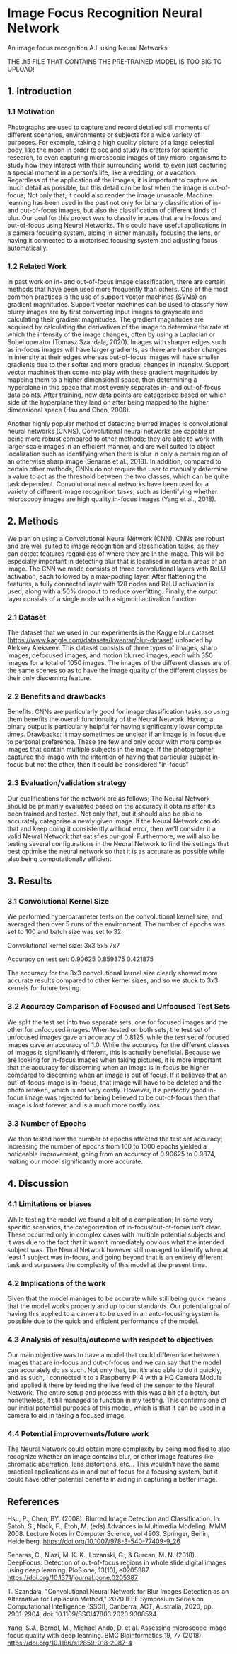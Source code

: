 # Image Focus Recognition Neural Network
An image focus recognition A.I. using Neural Networks


THE .h5 FILE THAT CONTAINS THE PRE-TRAINED MODEL IS TOO BIG TO UPLOAD!


## 1. Introduction
### 1.1	Motivation
Photographs are used to capture and record detailed still moments of different scenarios, environments or subjects for a wide variety of purposes. For example, taking a high quality picture of a large celestial body, like the moon in order to see and study its craters for scientific research, to even capturing microscopic images of tiny micro-organisms to study how they interact with their surrounding world, to even just capturing a special moment in a person’s life, like a wedding, or a vacation. Regardless of the application of the images, it is important to capture as much detail as possible, but this detail can be lost when the image is out-of-focus; Not only that, it could also render the image unusable. Machine learning has been used in the past not only for binary classification of in- and out-of-focus images, but also the classification of different kinds of blur. Our goal for this project was to classify images that are in-focus and out-of-focus using Neural Networks. This could have useful applications in a camera focusing system, aiding in either manually focusing the lens, or having it connected to a motorised focusing system and adjusting focus automatically.

### 1.2	Related Work
In past work on in- and out-of-focus image classification, there are certain methods that have been used more frequently than others.  One of the most common practices is the use of support vector machines (SVMs) on gradient magnitudes. Support vector machines can be used to classify how blurry images are by first converting input images to grayscale and calculating their gradient magnitudes.  The gradient magnitudes are acquired by calculating the derivatives of the image to determine the rate at which the intensity of the image changes, often by using a Laplacian or Sobel operator (Tomasz Szandala, 2020).  Images with sharper edges such as in-focus images will have larger gradients, as there are harsher changes in intensity at their edges whereas out-of-focus images will have smaller gradients due to their softer and more gradual changes in intensity.  Support vector machines then come into play with these gradient magnitudes by mapping them to a higher dimensional space, then determining a hyperplane in this space that most evenly separates in- and out-of-focus data points.  After training, new data points are categorised based on which side of the hyperplane they land on after being mapped to the higher dimensional space (Hsu and Chen, 2008).

Another highly popular method of detecting blurred images is convolutional neural networks (CNNS).  Convolutional neural networks are capable of being more robust compared to other methods; they are able to work with larger scale images in an efficient manner, and are well suited to object localization such as identifying when there is blur in only a certain region of an otherwise sharp image (Senaras et al., 2018).  In addition, compared to certain other methods, CNNs do not require the user to manually determine a value to act as the threshold between the two classes, which can be quite task dependent. Convolutional neural networks have been used for a variety of different image recognition tasks, such as identifying whether microscopy images are high quality in-focus images (Yang et al., 2018).




## 2. Methods
We plan on using a Convolutional Neural Network (CNN).  CNNs are robust and are well suited to image recognition and classification tasks, as they can detect features regardless of where they are in the image.  This will be especially important in detecting blur that is localised in certain areas of an image. The CNN we made consists of three convolutional layers with ReLU activation, each followed by a max-pooling layer. After flattening the features, a fully connected layer with 128 nodes and ReLU activation is used, along with a 50% dropout to reduce overfitting. Finally, the output layer consists of a single node with a sigmoid activation function.

### 2.1	Dataset
The dataset that we used in our experiments is the Kaggle blur dataset (https://www.kaggle.com/datasets/kwentar/blur-dataset) uploaded by Aleksey Alekseev.  This dataset consists of three types of images, sharp images, defocused images, and motion blurred images, each with 350 images for a total of 1050 images.  The images of the different classes are of the same scenes so as to have the image quality of the different classes be their only discerning feature.


### 2.2	Benefits and drawbacks
Benefits:
CNNs are particularly good for image classification tasks, so using them benefits the overall functionality of the Neural Network.
Having a binary output is particularly helpful for having significantly lower compute times. 
Drawbacks:
It may sometimes be unclear if an image is in focus due to personal preference. These are few and only occur with more complex images that contain multiple subjects in the image. If the photographer captured the image with the intention of having that particular subject in-focus but not the other, then it could be considered “in-focus”

### 2.3	Evaluation/validation strategy
Our qualifications for the network are as follows; The Neural Network should be primarily evaluated based on the accuracy it obtains after it’s been trained and tested. Not only that, but it should also be able to accurately categorise a newly given image. If the Neural Network can do that and keep doing it consistently without error, then we’ll consider it a valid Neural Network that satisfies our goal. Furthermore, we will also be testing several configurations in the Neural Network to find the settings that best optimise the neural network so that it is as accurate as possible while also being computationally efficient. 




## 3. Results
### 3.1	Convolutional Kernel Size
We performed hyperparameter tests on the convolutional kernel size, and averaged then over 5 runs of the environment. The number of epochs was set to 100 and batch size was set to 32.

Convolutional kernel size:
3x3
5x5
7x7

Accuracy on test set:
0.90625
0.859375
0.421875


The accuracy for the 3x3 convolutional kernel size clearly showed more accurate results compared to other kernel sizes, and so we stuck to 3x3 kernels for future testing.

### 3.2	Accuracy Comparison of Focused and Unfocused Test Sets
We split the test set into two separate sets, one for focused images and the other for unfocused images.  When tested on both sets, the test set of unfocused images gave an accuracy of 0.8125, while the test set of focused images gave an accuracy of 1.0.
While the accuracy for the different classes of images is significantly different, this is actually beneficial.  Because we are looking for in-focus images when taking pictures, it is more important that the accuracy for discerning when an image is in-focus be higher compared to discerning when an image is out of focus.  If it believes that an out-of-focus image is in-focus, that image will have to be deleted and the photo retaken, which is not very costly. However, if a perfectly good in-focus image was rejected for being believed to be out-of-focus then that image is lost forever, and is a much more costly loss.

### 3.3	Number of Epochs
We then tested how the number of epochs affected the test set accuracy;  Increasing the number of epochs from 100 to 1000 epochs yielded a noticeable improvement, going from an accuracy of 0.90625 to 0.9874, making our model significantly more accurate. 




## 4. Discussion
### 4.1	Limitations or biases
While testing the model we found a bit of a complication; In some very specific scenarios, the categorization of in-focus/out-of-focus isn’t clear. These occurred only in complex cases with multiple potential subjects and it was due to the fact that it wasn’t immediately obvious what the intended subject was. The Neural Network however still managed to identify when at least 1 subject was in-focus, and going beyond that is an entirely different task and surpasses the complexity of this model at the present time.

### 4.2	Implications of the work
Given that the model manages to be accurate while still being quick means that the model works properly and up to our standards. Our potential goal of having this applied to a camera to be used in an auto-focusing system is possible due to the quick and efficient performance of the model. 


### 4.3	Analysis of results/outcome with respect to objectives
Our main objective was to have a model that could differentiate between images that are in-focus and out-of-focus and we can say that the model can accurately do as such. Not only that, but it’s also able to do it quickly, and as such, I connected it to a Raspberry Pi 4 with a HQ Camera Module and applied it there by feeding the live feed of the sensor to the Neural Network. The entire setup and process with this was a bit of a botch, but nonetheless, it still managed to function in my testing. This confirms one of our initial potential purposes of this model, which is that it can be used in a camera to aid in taking a focused image. 

### 4.4	Potential improvements/future work
The Neural Network could obtain more complexity by being modified to also recognize whether an image contains blur, or other image features like chromatic aberration, lens distortions, etc…  This wouldn’t have the same practical applications as in and out of focus for a focusing system,  but it could have other potential benefits in aiding in capturing a better image.


## References
Hsu, P., Chen, BY. (2008). Blurred Image Detection and Classification. In: Satoh, S., Nack, F., Etoh, M. (eds) Advances in Multimedia Modeling. MMM 2008. Lecture Notes in Computer Science, vol 4903. Springer, Berlin, Heidelberg. https://doi.org/10.1007/978-3-540-77409-9_26

Senaras, C., Niazi, M. K. K., Lozanski, G., & Gurcan, M. N. (2018). DeepFocus: Detection of out-of-focus regions in whole slide digital images using deep learning. PloS one, 13(10), e0205387. https://doi.org/10.1371/journal.pone.0205387

T. Szandała, "Convolutional Neural Network for Blur Images Detection as an Alternative for Laplacian Method," 2020 IEEE Symposium Series on Computational Intelligence (SSCI), Canberra, ACT, Australia, 2020, pp. 2901-2904, doi: 10.1109/SSCI47803.2020.9308594.

Yang, S.J., Berndl, M., Michael Ando, D. et al. Assessing microscope image focus quality with deep learning. BMC Bioinformatics 19, 77 (2018). https://doi.org/10.1186/s12859-018-2087-4


